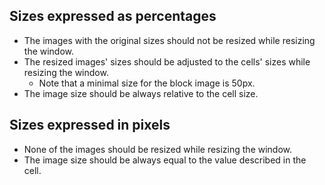 ## Sizes expressed as percentages

* The images with the original sizes should not be resized while resizing the window.
* The resized images' sizes should be adjusted to the cells' sizes while resizing the window.
	* Note that a minimal size for the block image is 50px.
* The image size should be always relative to the cell size.

## Sizes expressed in pixels

* None of the images should be resized while resizing the window.
* The image size should be always equal to the value described in the cell.
